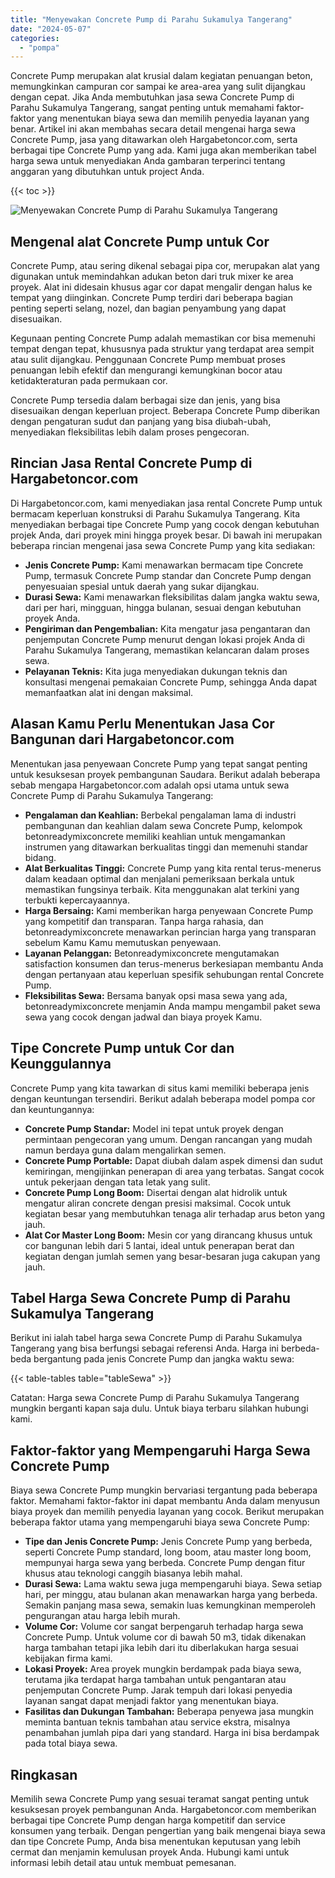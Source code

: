 ```yaml
---
title: "Menyewakan Concrete Pump di Parahu Sukamulya Tangerang"
date: "2024-05-07"
categories: 
  - "pompa"
---
```




Concrete Pump merupakan alat krusial dalam kegiatan penuangan beton, memungkinkan campuran cor sampai ke area-area yang sulit dijangkau dengan cepat. Jika Anda membutuhkan jasa sewa Concrete Pump di Parahu Sukamulya Tangerang, sangat penting untuk memahami faktor-faktor yang menentukan biaya sewa dan memilih penyedia layanan yang benar. Artikel ini akan membahas secara detail mengenai harga sewa Concrete Pump, jasa yang ditawarkan oleh Hargabetoncor.com, serta berbagai tipe Concrete Pump yang ada. Kami juga akan memberikan tabel harga sewa untuk menyediakan Anda gambaran terperinci tentang anggaran yang dibutuhkan untuk project Anda.

{{< toc >}}

![Menyewakan Concrete Pump di Parahu Sukamulya Tangerang](https://hargareadymixid.github.io/pompa/concrete-pump%20(17).png)

## Mengenal alat Concrete Pump untuk Cor

Concrete Pump, atau sering dikenal sebagai pipa cor, merupakan alat yang digunakan untuk memindahkan adukan beton dari truk mixer ke area proyek. Alat ini didesain khusus agar cor dapat mengalir dengan halus ke tempat yang diinginkan. Concrete Pump terdiri dari beberapa bagian penting seperti selang, nozel, dan bagian penyambung yang dapat disesuaikan.

Kegunaan penting Concrete Pump adalah memastikan cor bisa memenuhi tempat dengan tepat, khususnya pada struktur yang terdapat area sempit atau sulit dijangkau. Penggunaan Concrete Pump membuat proses penuangan lebih efektif dan mengurangi kemungkinan bocor atau ketidakteraturan pada permukaan cor.

Concrete Pump tersedia dalam berbagai size dan jenis, yang bisa disesuaikan dengan keperluan project. Beberapa Concrete Pump diberikan dengan pengaturan sudut dan panjang yang bisa diubah-ubah, menyediakan fleksibilitas lebih dalam proses pengecoran.

## Rincian Jasa Rental Concrete Pump di Hargabetoncor.com

Di Hargabetoncor.com, kami menyediakan jasa rental Concrete Pump untuk bermacam keperluan konstruksi di Parahu Sukamulya Tangerang. Kita menyediakan berbagai tipe Concrete Pump yang cocok dengan kebutuhan projek Anda, dari proyek mini hingga proyek besar. Di bawah ini merupakan beberapa rincian mengenai jasa sewa Concrete Pump yang kita sediakan:

- **Jenis Concrete Pump:** Kami menawarkan bermacam tipe Concrete Pump, termasuk Concrete Pump standar dan Concrete Pump dengan penyesuaian spesial untuk daerah yang sukar dijangkau.
- **Durasi Sewa:** Kami menawarkan fleksibilitas dalam jangka waktu sewa, dari per hari, mingguan, hingga bulanan, sesuai dengan kebutuhan proyek Anda.
- **Pengiriman dan Pengembalian:** Kita mengatur jasa pengantaran dan penjemputan Concrete Pump menurut dengan lokasi projek Anda di Parahu Sukamulya Tangerang, memastikan kelancaran dalam proses sewa.
- **Pelayanan Teknis:** Kita juga menyediakan dukungan teknis dan konsultasi mengenai pemakaian Concrete Pump, sehingga Anda dapat memanfaatkan alat ini dengan maksimal.

## Alasan Kamu Perlu Menentukan Jasa Cor Bangunan dari Hargabetoncor.com

Menentukan jasa penyewaan Concrete Pump yang tepat sangat penting untuk kesuksesan proyek pembangunan Saudara. Berikut adalah beberapa sebab mengapa Hargabetoncor.com adalah opsi utama untuk sewa Concrete Pump di Parahu Sukamulya Tangerang:

- **Pengalaman dan Keahlian:** Berbekal pengalaman lama di industri pembangunan dan keahlian dalam sewa Concrete Pump, kelompok betonreadymixconcrete memiliki keahlian untuk mengamankan instrumen yang ditawarkan berkualitas tinggi dan memenuhi standar bidang.
- **Alat Berkualitas Tinggi:** Concrete Pump yang kita rental terus-menerus dalam keadaan optimal dan menjalani pemeriksaan berkala untuk memastikan fungsinya terbaik. Kita menggunakan alat terkini yang terbukti kepercayaannya.
- **Harga Bersaing:** Kami memberikan harga penyewaan Concrete Pump yang kompetitif dan transparan. Tanpa harga rahasia, dan betonreadymixconcrete menawarkan perincian harga yang transparan sebelum Kamu Kamu memutuskan penyewaan.
- **Layanan Pelanggan:** Betonreadymixconcrete mengutamakan satisfaction konsumen dan terus-menerus berkesiapan membantu Anda dengan pertanyaan atau keperluan spesifik sehubungan rental Concrete Pump.
- **Fleksibilitas Sewa:** Bersama banyak opsi masa sewa yang ada, betonreadymixconcrete menjamin Anda mampu mengambil paket sewa sewa yang cocok dengan jadwal dan biaya proyek Kamu.

## Tipe Concrete Pump untuk Cor dan Keunggulannya

Concrete Pump yang kita tawarkan di situs kami memiliki beberapa jenis dengan keuntungan tersendiri. Berikut adalah beberapa model pompa cor dan keuntungannya:

- **Concrete Pump Standar:** Model ini tepat untuk proyek dengan permintaan pengecoran yang umum. Dengan rancangan yang mudah namun berdaya guna dalam mengalirkan semen.
- **Concrete Pump Portable:** Dapat diubah dalam aspek dimensi dan sudut kemiringan, mengijinkan penerapan di area yang terbatas. Sangat cocok untuk pekerjaan dengan tata letak yang sulit.
- **Concrete Pump Long Boom:** Disertai dengan alat hidrolik untuk mengatur aliran concrete dengan presisi maksimal. Cocok untuk kegiatan besar yang membutuhkan tenaga alir terhadap arus beton yang jauh.
- **Alat Cor Master Long Boom:** Mesin cor yang dirancang khusus untuk cor bangunan lebih dari 5 lantai, ideal untuk penerapan berat dan kegiatan dengan jumlah semen yang besar-besaran juga cakupan yang jauh.

## Tabel Harga Sewa Concrete Pump di Parahu Sukamulya Tangerang

Berikut ini ialah tabel harga sewa Concrete Pump di Parahu Sukamulya Tangerang yang bisa berfungsi sebagai referensi Anda. Harga ini berbeda-beda bergantung pada jenis Concrete Pump dan jangka waktu sewa:

{{< table-tables table="tableSewa" >}}

Catatan: Harga sewa Concrete Pump di Parahu Sukamulya Tangerang mungkin berganti kapan saja dulu. Untuk biaya terbaru silahkan hubungi kami.

## Faktor-faktor yang Mempengaruhi Harga Sewa Concrete Pump

Biaya sewa Concrete Pump mungkin bervariasi tergantung pada beberapa faktor. Memahami faktor-faktor ini dapat membantu Anda dalam menyusun biaya proyek dan memilih penyedia layanan yang cocok. Berikut merupakan beberapa faktor utama yang mempengaruhi biaya sewa Concrete Pump:

- **Tipe dan Jenis Concrete Pump:** Jenis Concrete Pump yang berbeda, seperti Concrete Pump standard, long boom, atau master long boom, mempunyai harga sewa yang berbeda. Concrete Pump dengan fitur khusus atau teknologi canggih biasanya lebih mahal.
- **Durasi Sewa:** Lama waktu sewa juga mempengaruhi biaya. Sewa setiap hari, per minggu, atau bulanan akan menawarkan harga yang berbeda. Semakin panjang masa sewa, semakin luas kemungkinan memperoleh pengurangan atau harga lebih murah.
- **Volume Cor:** Volume cor sangat berpengaruh terhadap harga sewa Concrete Pump. Untuk volume cor di bawah 50 m3, tidak dikenakan harga tambahan tetapi jika lebih dari itu diberlakukan harga sesuai kebijakan firma kami.
- **Lokasi Proyek:** Area proyek mungkin berdampak pada biaya sewa, terutama jika terdapat harga tambahan untuk pengantaran atau penjemputan Concrete Pump. Jarak tempuh dari lokasi penyedia layanan sangat dapat menjadi faktor yang menentukan biaya.
- **Fasilitas dan Dukungan Tambahan:** Beberapa penyewa jasa mungkin meminta bantuan teknis tambahan atau service ekstra, misalnya penambahan jumlah pipa dari yang standard. Harga ini bisa berdampak pada total biaya sewa.

## Ringkasan

Memilih sewa Concrete Pump yang sesuai teramat sangat penting untuk kesuksesan proyek pembangunan Anda. Hargabetoncor.com memberikan berbagai tipe Concrete Pump dengan harga kompetitif dan service konsumen yang terbaik. Dengan pengertian yang baik mengenai biaya sewa dan tipe Concrete Pump, Anda bisa menentukan keputusan yang lebih cermat dan menjamin kemulusan proyek Anda. Hubungi kami untuk informasi lebih detail atau untuk membuat pemesanan.

